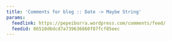 ```yaml
---
title: 'Comments for blog :: Date -> Maybe String'
params:
  feedlink: https://pepeiborra.wordpress.com/comments/feed/
  feedid: 86510d6dcd7a739636860f87fcf85eec
---
```

